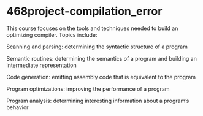# 468project-compilation_error
This course focuses on the tools and techniques needed to build an optimizing compiler. 
Topics include:

Scanning and parsing: determining the syntactic structure of a program

Semantic routines: determining the semantics of a program and building an intermediate representation

Code generation: emitting assembly code that is equivalent to the program

Program optimizations: improving the performance of a program

Program analysis: determining interesting information about a program’s behavior
